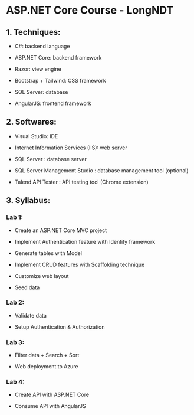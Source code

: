 # ASP.NET Core Course - LongNDT

## 1. Techniques:
- C#: backend language

- ASP.NET Core: backend framework

- Razor: view engine

- Bootstrap + Tailwind: CSS framework

- SQL Server: database

- AngularJS: frontend framework

## 2. Softwares:
- Visual Studio: IDE

- Internet Information Services (IIS): web server

- SQL Server : database server

- SQL Server Management Studio : database management tool (optional)

- Talend API Tester : API testing tool (Chrome extension)

## 3. Syllabus:
### Lab 1:
- Create an ASP.NET Core MVC project

- Implement Authentication feature with Identity framework

- Generate tables with Model

- Implement CRUD features with Scaffolding technique

- Customize web layout

- Seed data

### Lab 2:
- Validate data

- Setup Authentication & Authorization

### Lab 3:
- Filter data + Search + Sort

- Web deployment to Azure

### Lab 4:
- Create API with ASP.NET Core

- Consume API with AngularJS